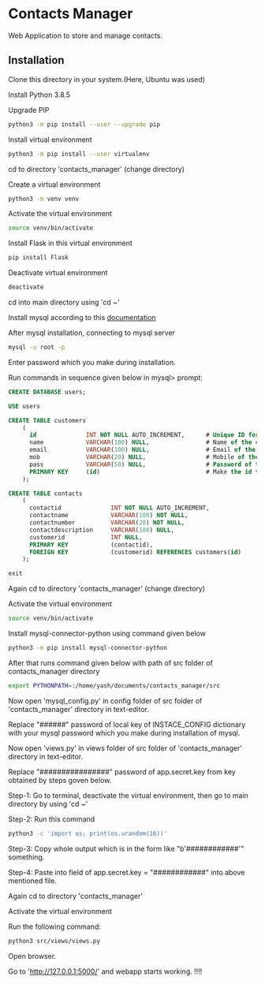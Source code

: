 # Contacts Manager

Web Application to store and manage contacts.

## Installation

Clone this directory in your system.(Here, Ubuntu was used)

Install Python 3.8.5

Upgrade PIP

```bash
python3 -m pip install --user --upgrade pip
```
Install virtual environment

```bash
python3 -m pip install --user virtualenv
```
cd to directory 'contacts_manager' (change directory)

Create a virtual environment

```bash
python3 -m venv venv
```
Activate the virtual environment

```bash
source venv/bin/activate
```
Install Flask in this virtual environment

```bash
pip install Flask
```
Deactivate virtual environment

```bash
deactivate
```
cd into main directory using 'cd ~'

Install mysql according to this [documentation](https://dev.mysql.com/doc/mysql-getting-started/en/#mysql-getting-started-installing)

After mysql installation, connecting to mysql server  

```bash
mysql -u root -p
```
Enter password which you make during installation.

Run commands in sequence given below in mysql> prompt:

```SQL
CREATE DATABASE users;
````

```SQL
USE users
```

```SQL
CREATE TABLE customers
	(
	  id              INT NOT NULL AUTO_INCREMENT, 		# Unique ID for the customer
	  name            VARCHAR(100) NULL,                # Name of the customer
	  email           VARCHAR(100) NULL,                # Email of the customer
	  mob             VARCHAR(20) NULL,                 # Mobile of the customer
	  pass            VARCHAR(50) NULL,					# Password of the customer
	  PRIMARY KEY     (id)                              # Make the id the primary key
	);
```

```SQL
CREATE TABLE contacts
	(
	  contactid              INT NOT NULL AUTO_INCREMENT, 		        # Unique ID for the contact
	  contactname            VARCHAR(100) NOT NULL,                     # Name of the contact
	  contactnumber          VARCHAR(20) NOT NULL,                      # Contact Number of the contact
	  contactdescription     VARCHAR(100) NULL,                         # Description of the contact
	  customerid			 INT NULL,									# Customer id 
	  PRIMARY KEY     		 (contactid),                               # Make the contactid the primary key
	  FOREIGN KEY 			 (customerid) REFERENCES customers(id)      # Make the customerid the foreign key
	);
```

```SQL
exit
```

Again cd to directory 'contacts_manager' (change directory)

Activate the virtual environment

```bash
source venv/bin/activate
```

Install mysql-connector-python using command given below

```bash
python3 -m pip install mysql-connector-python
```
After that runs command given below with path of src folder of contacts_manager directory

```bash
export PYTHONPATH=:/home/yash/documents/contacts_manager/src
```

Now open 'mysql_config.py' in config folder of src folder of 'contacts_manager' directory in text-editor.

Replace "######" password of local key of INSTACE_CONFIG dictionary with your mysql password which you make during installation of mysql.

Now open 'views.py' in views folder of src folder of 'contacts_manager' directory in text-editor.

Replace "################" password of app.secret.key from key obtained by steps goven below.

Step-1: Go to terminal, deactivate the virtual environment, then go to main directory by using 'cd ~'

Step-2: Run this command

```bash
python3 -c 'import os; print(os.urandom(16))'
```
Step-3: Copy whole output which is in the form like "b'############'" something.

Step-4: Paste into field of app.secret.key = "############" into above mentioned file.

Again cd to directory 'contacts_manager'

Activate the virtual environment

Run the following command:

```bash
python3 src/views/views.py
```
Open browser.

Go to 'http://127.0.0.1:5000/' and webapp starts working. !!!!